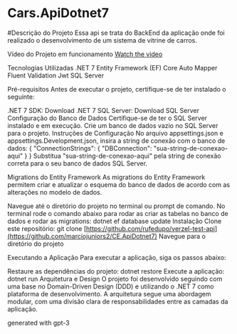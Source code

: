 # Cars.ApiDotnet7

#Descrição do Projeto
Essa api se trata do BackEnd da aplicação onde foi realizado o desenvolvimento de um sistema de vitrine de carros.

Vídeo do Projeto em funcionamento
[Watch the video
](https://1drv.ms/v/s!Am1Zv2Sr8JVMgUVUbVi1tQ34kjul?e=tWcfYP)

Tecnologias Utilizadas
.NET 7
Entity Framework (EF) Core
Auto Mapper
Fluent Validation
Jwt
SQL Server

Pré-requisitos
Antes de executar o projeto, certifique-se de ter instalado o seguinte:

.NET 7 SDK: Download .NET 7
SQL Server: Download SQL Server
Configuração do Banco de Dados
Certifique-se de ter o SQL Server instalado e em execução.
Crie um banco de dados vazio no SQL Server para o projeto.
Instruções de Configuração
No arquivo appsettings.json e appsettings.Development.json, insira a string de conexão com o banco de dados:
{
  "ConnectionStrings": {
    "DBConnection": "sua-string-de-conexao-aqui"
  }
}
Substitua "sua-string-de-conexao-aqui" pela string de conexão correta para o seu banco de dados SQL Server.

Migrations do Entity Framework
As migrations do Entity Framework permitem criar e atualizar o esquema do banco de dados de acordo com as alterações no modelo de dados.

Navegue até o diretório do projeto no terminal ou prompt de comando.
No terminal rode o comando abaixo para rodar as criar as tabelas no banco de dados e rodar as migrations:
dotnet ef database update
Instalação
Clone este repositório: git clone [https://github.com/rufedupo/verzel-test-api](https://github.com/marciojuniors2/CE.ApiDotnet7)
Navegue para o diretório do projeto

Executando a Aplicação
Para executar a aplicação, siga os passos abaixo:

Restaure as dependências do projeto: dotnet restore
Execute a aplicação: dotnet run
Arquitetura e Design
O projeto foi desenvolvido seguindo com uma base no Domain-Driven Design (DDD) e utilizando o .NET 7 como plataforma de desenvolvimento. A arquitetura segue uma abordagem modular, com uma divisão clara de responsabilidades entre as camadas da aplicação.


generated with gpt-3
